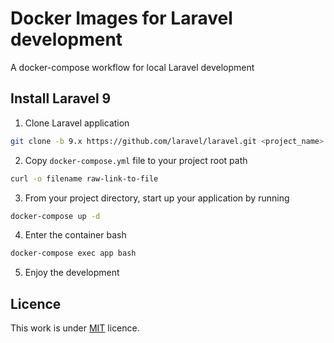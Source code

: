 # Docker Images for Laravel development

A docker-compose workflow for local Laravel development

## Install Laravel 9

1. Clone Laravel application

```sh
git clone -b 9.x https://github.com/laravel/laravel.git <project_name>
```

2. Copy `docker-compose.yml` file to your project root path

```sh
curl -o filename raw-link-to-file
```

3. From your project directory, start up your application by running

```sh
docker-compose up -d
```

4. Enter the container bash

```sh
docker-compose exec app bash
```

5. Enjoy the development

## Licence

This work is under [MIT](LICENCE) licence.